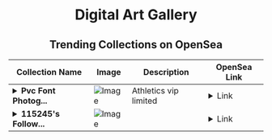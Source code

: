 <div align="center">

# Digital Art Gallery

## Trending Collections on OpenSea

| Collection Name                       | Image                                                                                     | Description                       | OpenSea Link                                                                                          |
|---------------------------------------|-------------------------------------------------------------------------------------------|-----------------------------------|--------------------------------------------------------------------------------------------------------|
| **<details><summary>Pvc Font Photog...</summary>Pvc Font Photographer</details>** | ![Image](https://i.seadn.io/s/raw/files/fcf60541914fd9bc69e877b3c9993c6d.jpg?w=500&auto=format?w=200&auto=format) | Athletics vip limited | <details><summary>Link</summary>[Pvc Font Photographer](https://opensea.io/collection/pvc-font-photographer)</details> |
| **<details><summary>115245's Follow...</summary>115245's Follower</details>** | ![Image](https://i.seadn.io/s/raw/files/19f9f090920392cc3650cbdf4361755b.png?w=500&auto=format?w=200&auto=format) |  | <details><summary>Link</summary>[115245's Follower](https://opensea.io/collection/115245-s-follower)</details> |

</div>